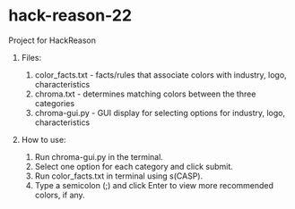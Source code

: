 # hack-reason-22
Project for HackReason

1) Files:
      1. color_facts.txt    -     facts/rules that associate colors with industry, logo, characteristics
      2. chroma.txt         -     determines matching colors between the three categories
      3. chroma-gui.py      -     GUI display for selecting options for industry, logo, characteristics

2) How to use:
      1. Run chroma-gui.py in the terminal.
      2. Select one option for each category and click submit.
      3. Run color_facts.txt in terminal using s(CASP).
      4. Type a semicolon (;) and click Enter to view more recommended colors, if any.
